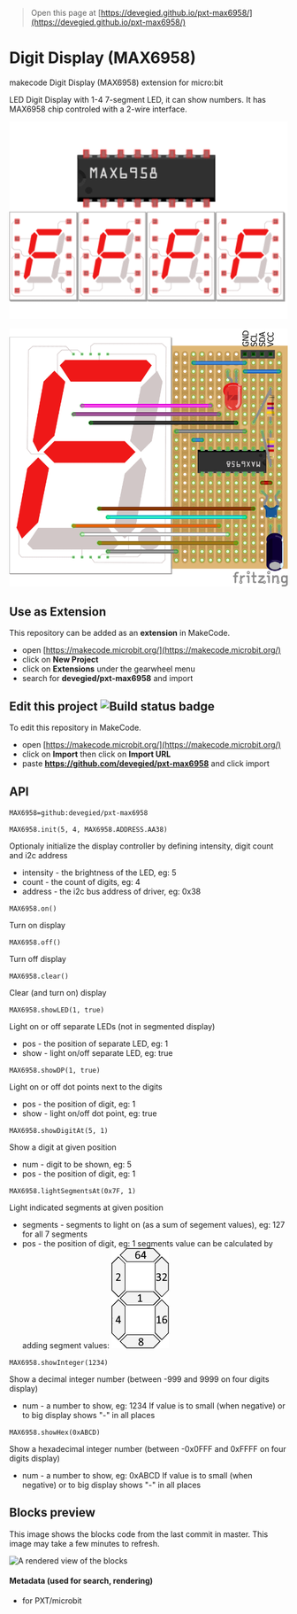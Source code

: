 
> Open this page at [https://devegied.github.io/pxt-max6958/](https://devegied.github.io/pxt-max6958/)

# Digit Display (MAX6958)
makecode Digit Display (MAX6958) extension for micro:bit

LED Digit Display with 1-4 7-segment LED, it can show numbers. It has MAX6958 chip controled with a 2-wire interface.

![](icon.png)

![](breadboard.png)

## Use as Extension

This repository can be added as an **extension** in MakeCode.

* open [https://makecode.microbit.org/](https://makecode.microbit.org/)
* click on **New Project**
* click on **Extensions** under the gearwheel menu
* search for **devegied/pxt-max6958** and import

## Edit this project ![Build status badge](https://github.com/devegied/pxt-max6958/workflows/MakeCode/badge.svg)

To edit this repository in MakeCode.

* open [https://makecode.microbit.org/](https://makecode.microbit.org/)
* click on **Import** then click on **Import URL**
* paste **https://github.com/devegied/pxt-max6958** and click import

## API

```package
MAX6958=github:devegied/pxt-max6958
```
```sig
MAX6958.init(5, 4, MAX6958.ADDRESS.AA38)
```
Optionaly initialize the display controller by defining intensity, digit count and i2c address
  - intensity - the brightness of the LED, eg: 5
  - count - the count of digits, eg: 4
  - address - the i2c bus address of driver, eg: 0x38

```sig
MAX6958.on()
```
Turn on display

```sig
MAX6958.off()
```
Turn off display

```sig
MAX6958.clear()
```
Clear (and turn on) display

```sig
MAX6958.showLED(1, true)
```
Light on or off separate LEDs (not in segmented display)
 - pos - the position of separate LED, eg: 1
 - show - light on/off separate LED, eg: true

```sig
MAX6958.showDP(1, true)
```
Light on or off dot points next to the digits
 - pos - the position of digit, eg: 1
 - show - light on/off dot point, eg: true

```sig
MAX6958.showDigitAt(5, 1)
```
Show a digit at given position
 - num - digit to be shown, eg: 5
 - pos - the position of digit, eg: 1

```sig
MAX6958.lightSegmentsAt(0x7F, 1)
```
Light indicated segments at given position
 - segments - segments to light on (as a sum of segement values), eg: 127 for all 7 segments
 - pos - the position of digit, eg: 1
segments value can be calculated by adding segment values:
![](segment_values.png)

```sig
MAX6958.showInteger(1234)
```
Show a decimal integer number (between -999 and 9999 on four digits display)
 - num - a number to show, eg: 1234
If value is to small (when negative) or to big display shows "-" in all places

```sig
MAX6958.showHex(0xABCD)
```
Show a hexadecimal integer number (between -0x0FFF and 0xFFFF on four digits display)
 - num - a number to show, eg: 0xABCD
If value is to small (when negative) or to big display shows "-" in all places


## Blocks preview

This image shows the blocks code from the last commit in master.
This image may take a few minutes to refresh.

![A rendered view of the blocks](https://github.com/devegied/pxt-max6958/raw/master/.github/makecode/blocks.png)

#### Metadata (used for search, rendering)

* for PXT/microbit
<script src="https://devegied.github.io/makecode-devegied-gh-pages-embed.js"></script><script>makeCodeRender("{{ site.makecode.home_url }}", "{{ site.github.owner_name }}/{{ site.github.repository_name }}");</script>
